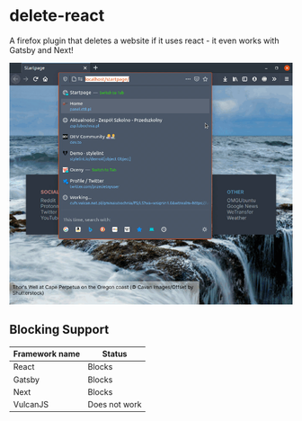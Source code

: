 # delete-react
A firefox plugin that deletes a website if it uses react - it even works with Gatsby and Next!

![Demo](https://raw.githubusercontent.com/ProgramistaZpolski/delete-react/master/Screencast-2021-03-12-111101.gif)

## Blocking Support
| Framework name 	| Status        	|
|----------------	|---------------	|
| React          	| Blocks        	|
| Gatsby         	| Blocks        	|
| Next           	| Blocks        	|
| VulcanJS       	| Does not work 	|
